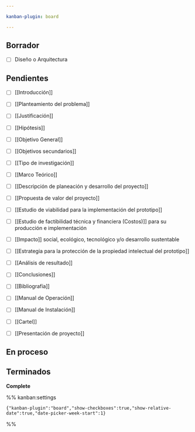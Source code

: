 ```yaml
---

kanban-plugin: board

---
```


## Borrador

- [ ] Diseño o Arquitectura


## Pendientes

- [ ] [[Introducción]]
- [ ] [[Planteamiento del problema]]
- [ ] [[Justificación]]
- [ ] [[Hipótesis]]
- [ ] [[Objetivo General]]
- [ ] [[Objetivos secundarios]]
- [ ] [[Tipo de investigación]]
- [ ] [[Marco Teórico]]
- [ ] [[Descripción de planeación y desarrollo del proyecto]]
- [ ] [[Propuesta de valor del proyecto]]
- [ ] [[Estudio de viabilidad para la implementación del prototipo]]
- [ ] [[Estudio de factibilidad técnica y financiera (Costos)]] para su producción e implementación
- [ ] [[Impacto]] social, ecológico, tecnológico y/o desarrollo sustentable
- [ ] [[Estrategia para la protección de la propiedad intelectual del prototipo]]
- [ ] [[Análisis de resultado]]
- [ ] [[Conclusiones]]
- [ ] [[Bibliografía]]
- [ ] [[Manual de Operación]]
- [ ] [[Manual de Instalación]]
- [ ] [[Cartel]]
- [ ] [[Presentación de proyecto]]


## En proceso



## Terminados

**Complete**




%% kanban:settings
```
{"kanban-plugin":"board","show-checkboxes":true,"show-relative-date":true,"date-picker-week-start":1}
```
%%